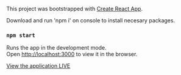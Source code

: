This project was bootstrapped with [Create React App](https://github.com/facebook/create-react-app).

Download and run 'npm i' on console to install necesary packages.

### `npm start`

Runs the app in the development mode.<br />
Open [http://localhost:3000](http://localhost:3000) to view it in the browser.

<a href='https://meghaldonde.github.io/youtube-video-react.github.io/'>View the application LIVE</a>
